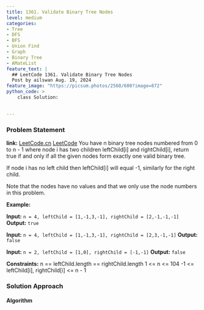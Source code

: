 ```yaml
---
title: 1361. Validate Binary Tree Nodes
level: medium
categories:
- Tree
- DFS
- BFS
- Union Find
- Graph
- Binary Tree
- AMateList
feature_text: |
  ## LeetCode 1361. Validate Binary Tree Nodes
  Post by ailswan Aug. 19, 2024
feature_image: "https://picsum.photos/2560/600?image=872"
python_code: >
    class Solution:
   

---
```


### Problem Statement
**link:**
[LeetCode.cn](https://leetcode.cn/problems/validate-binary-tree-nodes/)
[LeetCode](https://leetcode.com/validate-binary-tree-nodes/)
You have n binary tree nodes numbered from 0 to n - 1 where node i has two children leftChild[i] and rightChild[i], return true if and only if all the given nodes form exactly one valid binary tree.

If node i has no left child then leftChild[i] will equal -1, similarly for the right child.

Note that the nodes have no values and that we only use the node numbers in this problem.


**Example:**

**Input:** `n = 4, leftChild = [1,-1,3,-1], rightChild = [2,-1,-1,-1]`
**Output:** `true`

**Input:** `n = 4, leftChild = [1,-1,3,-1], rightChild = [2,3,-1,-1]`
**Output:** `false`

**Input:** `n = 2, leftChild = [1,0], rightChild = [-1,-1]`
**Output:** `false`

**Constraints:**
n == leftChild.length == rightChild.length
1 <= n <= 104
-1 <= leftChild[i], rightChild[i] <= n - 1

### Solution Approach
 
#### Algorithm
 